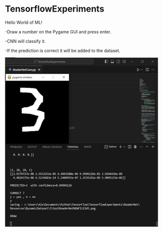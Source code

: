 # TensorflowExperiments

Hello World of ML!

-Draw a number on the Pygame GUI and press enter.

-CNN will classify it.

-If the prediction is correct it will be added to the dataset.

![MNIST0](/MNIST0.png)





